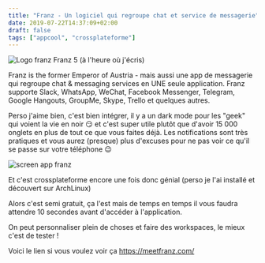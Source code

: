```yaml
---
title: "Franz - Un logiciel qui regroupe chat et service de messagerie"
date: 2019-07-22T14:37:09+02:00
draft: false
tags: ["appcool", "crossplateforme"]
---
```

![Logo franz](/franz.bmp) Franz 5 (à l'heure où j'écris)

Franz is the former Emperor of Austria - mais aussi une app de messagerie qui regroupe chat & messaging services en UNE seule application. Franz  supporte Slack, WhatsApp, WeChat, Facebook Messenger, Telegram, Google Hangouts, GroupMe, Skype, Trello et quelques autres.

Perso j'aime bien, c'est bien intégrer, il y a un dark mode pour les "geek" qui voient la vie en noir 😏 et c'est super utile plutôt que d'avoir 15 000 onglets en plus de tout ce que vous faites déjà. Les notifications sont très pratiques et vous aurez (presque) plus d'excuses pour ne pas voir ce qu'il se passe sur votre téléphone 😉

![screen app franz](/franz.PNG)

Et c'est crossplateforme encore une fois donc génial (perso je l'ai installé et découvert sur ArchLinux)

Alors c'est semi gratuit, ça l'est mais de temps en temps il vous faudra attendre 10 secondes avant d'accéder à l'application.


On peut personnaliser plein de choses et faire des workspaces, le mieux c'est de tester !

Voici le lien si vous voulez voir ça https://meetfranz.com/
